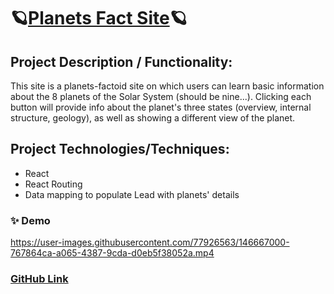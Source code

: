 # 🪐[Planets Fact Site](https://cjmaret.github.io/planets-fact-site-react/)🪐

## Project Description / Functionality: 

This site is a planets-factoid site on which users can learn basic information about the 8 planets of the Solar System (should be nine...). Clicking each button will provide info about the planet's three states (overview, internal structure, geology), as well as showing a different view of the planet. 

## Project Technologies/Techniques:
- React
- React Routing
- Data mapping to populate Lead with planets' details

### ✨ Demo


https://user-images.githubusercontent.com/77926563/146667000-767864ca-a065-4387-9cda-d0eb5f38052a.mp4


### [GitHub Link](https://github.com/cjmaret/planets-fact-site-react)
